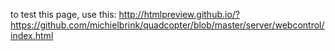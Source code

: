 to test this page, use this:
http://htmlpreview.github.io/?https://github.com/michielbrink/quadcopter/blob/master/server/webcontrol/index.html
